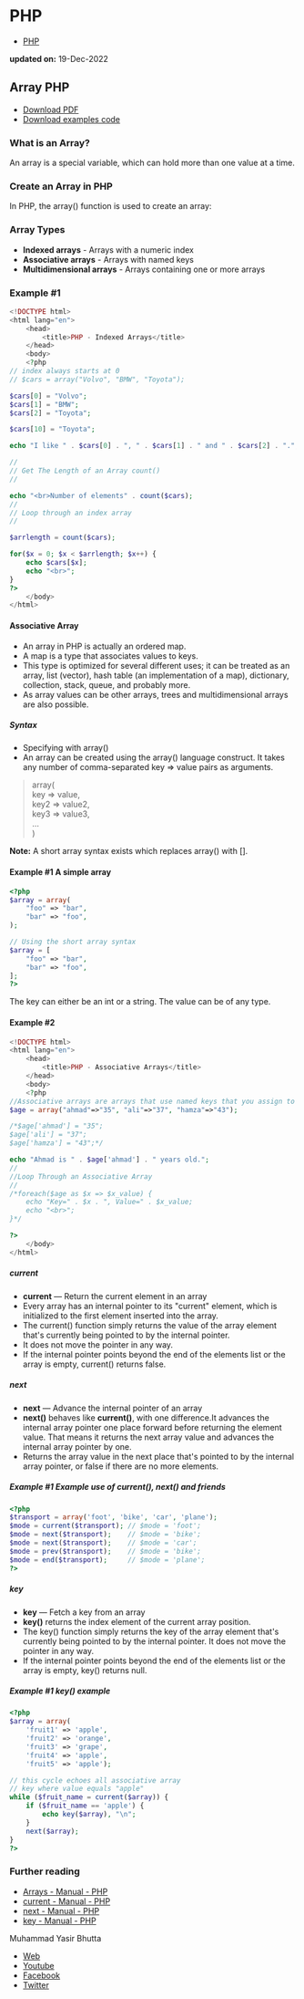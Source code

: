 # PHP

- [PHP](../docs/index.md)

**updated on:** 19-Dec-2022

## Array PHP

- [Download PDF](https://drive.google.com/drive/folders/1X7QUy7Yep4t1DefMlCWeRu4uXaheD5FU?usp=sharing)
- [Download examples code](https://github.com/yasirbhutta/php-examples/tree/master/basics)

### What is an Array?

An array is a special variable, which can hold more than one value at a time.

### Create an Array in PHP

In PHP, the array() function is used to create an array:

### Array Types

- **Indexed arrays** - Arrays with a numeric index
- **Associative arrays** - Arrays with named keys
- **Multidimensional arrays** - Arrays containing one or more arrays

### Example #1

```php
<!DOCTYPE html>
<html lang="en">
    <head>
        <title>PHP - Indexed Arrays</title>
    </head>
    <body>
    <?php
// index always starts at 0
// $cars = array("Volvo", "BMW", "Toyota");

$cars[0] = "Volvo";
$cars[1] = "BMW";
$cars[2] = "Toyota";

$cars[10] = "Toyota";

echo "I like " . $cars[0] . ", " . $cars[1] . " and " . $cars[2] . ".";

//
// Get The Length of an Array count()
//

echo "<br>Number of elements" . count($cars);
//
// Loop through an index array
//

$arrlength = count($cars);

for($x = 0; $x < $arrlength; $x++) {
    echo $cars[$x];
    echo "<br>";
}
?>
    </body>
</html>
```

#### Associative Array

- An array in PHP is actually an ordered map.
- A map is a type that associates values to keys.
- This type is optimized for several different uses; it can be treated as an array, list (vector), hash table (an implementation of a map), dictionary, collection, stack, queue, and probably more.
- As array values can be other arrays, trees and multidimensional arrays are also possible.

##### Syntax

- Specifying with array()
- An array can be created using the array() language construct. It takes any number of comma-separated key => value pairs as arguments.

> array(  
    key  => value,  
    key2 => value2,  
    key3 => value3,  
    ...  
)  

**Note:** A short array syntax exists which replaces array() with [].

#### Example #1 A simple array

```php
<?php
$array = array(
    "foo" => "bar",
    "bar" => "foo",
);

// Using the short array syntax
$array = [
    "foo" => "bar",
    "bar" => "foo",
];
?>
```

The key can either be an int or a string. The value can be of any type.

#### Example #2

```php
<!DOCTYPE html>
<html lang="en">
    <head>
        <title>PHP - Associative Arrays</title>
    </head>
    <body>
    <?php
//Associative arrays are arrays that use named keys that you assign to them.
$age = array("ahmad"=>"35", "ali"=>"37", "hamza"=>"43");

/*$age['ahmad'] = "35";
$age['ali'] = "37";
$age['hamza'] = "43";*/

echo "Ahmad is " . $age['ahmad'] . " years old.";
//
//Loop Through an Associative Array
//
/*foreach($age as $x => $x_value) {
    echo "Key=" . $x . ", Value=" . $x_value;
    echo "<br>";
}*/

?>
    </body>
</html>
```

##### current

- **current** — Return the current element in an array
- Every array has an internal pointer to its "current" element, which is initialized to the first element inserted into the array.
- The current() function simply returns the value of the array element that's currently being pointed to by the internal pointer.
- It does not move the pointer in any way.
- If the internal pointer points beyond the end of the elements list or the array is empty, current() returns false.

##### next

- **next** — Advance the internal pointer of an array
- **next()** behaves like **current()**, with one difference.It advances the internal array pointer one place forward before returning the element value. That means it returns the next array value and advances the internal array pointer by one.
- Returns the array value in the next place that's pointed to by the internal array pointer, or false if there are no more elements.

##### Example #1 Example use of current(), next() and friends

```php
<?php
$transport = array('foot', 'bike', 'car', 'plane');
$mode = current($transport); // $mode = 'foot';
$mode = next($transport);    // $mode = 'bike';
$mode = next($transport);    // $mode = 'car';
$mode = prev($transport);    // $mode = 'bike';
$mode = end($transport);     // $mode = 'plane';
?>
```

##### key

- **key** — Fetch a key from an array
- **key()** returns the index element of the current array position.
- The key() function simply returns the key of the array element that's currently being pointed to by the internal pointer. It does not move the pointer in any way.
- If the internal pointer points beyond the end of the elements list or the array is empty, key() returns null.

##### Example #1 key() example

```php
<?php
$array = array(
    'fruit1' => 'apple',
    'fruit2' => 'orange',
    'fruit3' => 'grape',
    'fruit4' => 'apple',
    'fruit5' => 'apple');

// this cycle echoes all associative array
// key where value equals "apple"
while ($fruit_name = current($array)) {
    if ($fruit_name == 'apple') {
        echo key($array), "\n";
    }
    next($array);
}
?>
```

### Further reading

- [Arrays - Manual - PHP](https://www.php.net/manual/en/language.types.array.php)
- [current - Manual - PHP](https://www.php.net/manual/en/function.current.php)
- [next - Manual - PHP](https://www.php.net/manual/en/function.next.php)
- [key - Manual - PHP](https://www.php.net/manual/en/function.key.php)

Muhammad Yasir Bhutta

- [Web](https://yasirbhutta.github.io/)
- [Youtube](https://www.youtube.com/yasirbhutta)
- [Facebook](https://www.facebook.com/yasirbhutta786)
- [Twitter](https://twitter.com/yasirbhutta)

